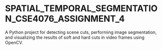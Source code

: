 # SPATIAL_TEMPORAL_SEGMENTATION_CSE4076_ASSIGNMENT_4
A Python project for detecting scene cuts, performing image segmentation, and visualizing the results of soft and hard cuts in video frames using OpenCV.
